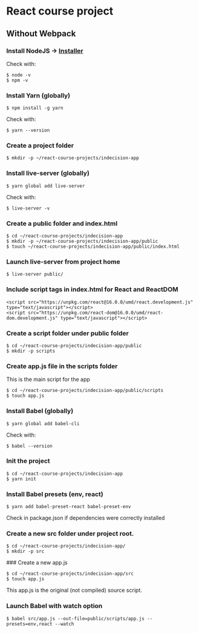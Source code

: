 # React course project
## Without Webpack
### Install NodeJS -> [Installer](https://nodejs.org/)
Check with:
```
$ node -v 
$ npm -v
```
### Install Yarn (globally)
```
$ npm install -g yarn
```
Check with:
```
$ yarn --version
```
### Create a project folder
```
$ mkdir -p ~/react-course-projects/indecision-app
```
### Install live-server (globally)
```
$ yarn global add live-server
```
Check with:
```
$ live-server -v
```
### Create a public folder and index.html
```
$ cd ~/react-course-projects/indecision-app
$ mkdir -p ~/react-course-projects/indecision-app/public
$ touch ~/react-course-projects/indecision-app/public/index.html
```
### Launch live-server from project home
```
$ live-server public/
```
### Include script tags in index.html for React and ReactDOM
```
<script src="https://unpkg.com/react@16.0.0/umd/react.development.js" type="text/javascript"></script>
<script src="https://unpkg.com/react-dom@16.0.0/umd/react-dom.development.js" type="text/javascript"></script>
```
### Create a script folder under public folder
```
$ cd ~/react-course-projects/indecision-app/public
$ mkdir -p scripts
```
### Create app.js file in the scripts folder
This is the main script for the app
```
$ cd ~/react-course-projects/indecision-app/public/scripts
$ touch app.js
```
### Install Babel (globally)
```
$ yarn global add babel-cli
```
Check with:
```
$ babel --version
```
### Init the project
```
$ cd ~/react-course-projects/indecision-app
$ yarn init
```
### Install Babel presets (env, react)
```
$ yarn add babel-preset-react babel-preset-env
```
Check in package.json if dependencies were correctly installed
### Create a new src folder under project root. 
```
$ cd ~/react-course-projects/indecision-app/
$ mkdir -p src
```
### Create a new app.js
```
$ cd ~/react-course-projects/indecision-app/src
$ touch app.js
```
This app.js is the original (not compiled) source script.
### Launch Babel with watch option
```
$ babel src/app.js --out-file=public/scripts/app.js --presets=env,react --watch
```
